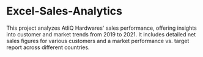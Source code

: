 # Excel-Sales-Analytics
This project analyzes AtliQ Hardwares' sales performance, offering insights into customer and market trends from 2019 to 2021. It includes detailed net sales figures for various customers and a market performance vs. target report across different countries.
